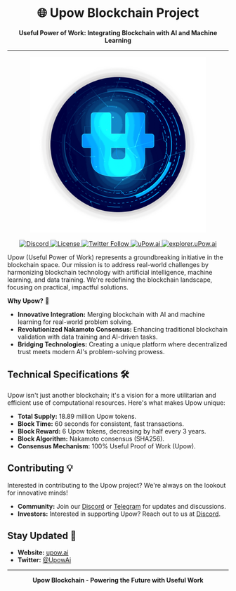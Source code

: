 <h1 align="center">🌐 Upow Blockchain Project</h1>
<p align="center">
  <strong>Useful Power of Work: Integrating Blockchain with AI and Machine Learning</strong>
</p>

---

<p align="center">
  <img src="https://raw.githubusercontent.com/upowai/upowai/main/logocompressed.png" alt="Upow Logo" width="400"/>
</p>

<!-- Badges -->
<p align="center">
  <a href="https://discord.gg/f2Vy5SpdB2">
    <img src="https://img.shields.io/discord/1186181691874746438.svg" alt="Discord"/>
  </a>
  <a href="https://choosealicense.com/licenses/isc/">
    <img src="https://img.shields.io/badge/License-MIT-yellow.svg" alt="License"/>
  </a>
  <a href="https://twitter.com/UpowAi">
    <img src="https://img.shields.io/twitter/follow/UpowAi?style=social" alt="Twitter Follow"/>
  </a>
  <a href="https://upow.ai">
    <img src="https://img.shields.io/website?down_color=red&down_message=down&up_color=green&up_message=up&url=https%3A%2F%2Fupow.ai" alt="uPow.ai"/>
  </a>
    <a href="https://explorer.upow.ai">
    <img src="https://img.shields.io/website?down_color=red&down_message=down&up_color=green&up_message=up&url=https%3A%2F%2Fexplorer.upow.ai" alt="explorer.uPow.ai"/>
  </a>
</p>


Upow (Useful Power of Work) represents a groundbreaking initiative in the blockchain space. Our mission is to address real-world challenges by harmonizing blockchain technology with artificial intelligence, machine learning, and data training. We're redefining the blockchain landscape, focusing on practical, impactful solutions.

**Why Upow?** 🚀

- **Innovative Integration:** Merging blockchain with AI and machine learning for real-world problem solving.
- **Revolutionized Nakamoto Consensus:** Enhancing traditional blockchain validation with data training and AI-driven tasks.
- **Bridging Technologies:** Creating a unique platform where decentralized trust meets modern AI's problem-solving prowess.

## Technical Specifications 🛠️

Upow isn't just another blockchain; it's a vision for a more utilitarian and efficient use of computational resources. Here's what makes Upow unique:

- **Total Supply:** 18.89 million Upow tokens.
- **Block Time:** 60 seconds for consistent, fast transactions.
- **Block Reward:** 6 Upow tokens, decreasing by half every 3 years.
- **Block Algorithm:** Nakamoto consensus (SHA256).
- **Consensus Mechanism:** 100% Useful Proof of Work (Upow).

## Contributing 💡

Interested in contributing to the Upow project? We're always on the lookout for innovative minds!
- **Community:** Join our [Discord](https://discord.gg/f2Vy5SpdB2) or [Telegram](https://t.me/upowcoin) for updates and discussions.
- **Investors:** Interested in supporting Upow? Reach out to us at [Discord](https://discord.gg/f2Vy5SpdB2).

## Stay Updated 📢

- **Website:** [upow.ai](https://upow.ai)
- **Twitter:** [@UpowAi](https://twitter.com/Upow_ai)


---

<p align="center">
  <strong>Upow Blockchain - Powering the Future with Useful Work</strong>
</p>

